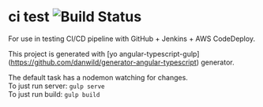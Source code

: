 # ci test ![Build Status](http://jenkins.nawth.io:8080/buildStatus/icon?job=CodeDeployProject)

For use in testing CI/CD pipeline with GitHub + Jenkins + AWS CodeDeploy.

This project is generated with [yo angular-typescript-gulp] (https://github.com/danwild/generator-angular-typescript)
generator.




The default task has a nodemon watching for changes.<br/>
To just run server: `gulp serve`<br/>
To just run build: `gulp build`